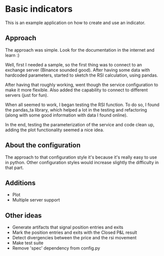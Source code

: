 # Basic indicators
This is an example application on how to create and use an indicator.

## Approach
The approach was simple. Look for the documentation in the internet and learn :)

Well, first I needed a sample, so the first thing was to connect to an exchange server (Binance sounded good). After having some data with hardcoded parameters, started to sketch the RSI calculation, using pandas.

After having that roughly working, went though the service configuration to make it more flexible. Also added the capability to connect to different servers (just for fun).

When all seemed to work, I began testing the RSI function. To do so, I found the pandas_ta library, which helped a lot in the testing and refactoring (along with some good information with data I found online).

In the end, testing the parameterization of the service and code clean up, adding the plot functionality seemed a nice idea.


## About the configuration
The approach to that configuration style it's because it's really easy to use in python. Other configuration styles would increase slightly the difficulty in that part.

## Additions
- Plot
- Multiple server support

## Other ideas
- Generate artifacts that signal position entries and exits
- Mark the position entries and exits with the Closed P&L result
- Detect divergencies between the price and the rsi movement
- Make test suite
- Remove 'spec' dependency from config.py
